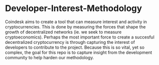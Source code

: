 # Developer-Interest-Methodology
Coindesk aims to create a tool that can measure interest and activity in cryptocurrencies.
This is done by measuring the forces that shape the growth of decentralized networks (ie. we seek to measure cryptoeconomics).
Perhaps the most important force to create a succesful decentralized cryptocurrency is through capturing the interest of developers to contribute to the project.
Because this is so vital, yet so complex, the goal for this repo is to capture insight from the development community to help harden our methodology.
